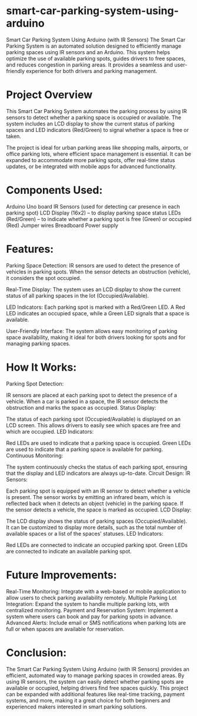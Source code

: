 # smart-car-parking-system-using-arduino
Smart Car Parking System Using Arduino (with IR Sensors)
The Smart Car Parking System is an automated solution designed to efficiently manage parking spaces using IR sensors and an Arduino. This system helps optimize the use of available parking spots, guides drivers to free spaces, and reduces congestion in parking areas. It provides a seamless and user-friendly experience for both drivers and parking management.

# Project Overview
This Smart Car Parking System automates the parking process by using IR sensors to detect whether a parking space is occupied or available. The system includes an LCD display to show the current status of parking spaces and LED indicators (Red/Green) to signal whether a space is free or taken.

The project is ideal for urban parking areas like shopping malls, airports, or office parking lots, where efficient space management is essential. It can be expanded to accommodate more parking spots, offer real-time status updates, or be integrated with mobile apps for advanced functionality.

# Components Used:
Arduino Uno board
IR Sensors (used for detecting car presence in each parking spot)
LCD Display (16x2) – to display parking space status
LEDs (Red/Green) – to indicate whether a parking spot is free (Green) or occupied (Red)
Jumper wires
Breadboard
Power supply

# Features:
Parking Space Detection: IR sensors are used to detect the presence of vehicles in parking spots. When the sensor detects an obstruction (vehicle), it considers the spot occupied.

Real-Time Display: The system uses an LCD display to show the current status of all parking spaces in the lot (Occupied/Available).

LED Indicators: Each parking spot is marked with a Red/Green LED. A Red LED indicates an occupied space, while a Green LED signals that a space is available.

User-Friendly Interface: The system allows easy monitoring of parking space availability, making it ideal for both drivers looking for spots and for managing parking spaces.

# How It Works:
Parking Spot Detection:

IR sensors are placed at each parking spot to detect the presence of a vehicle. When a car is parked in a space, the IR sensor detects the obstruction and marks the space as occupied.
Status Display:

The status of each parking spot (Occupied/Available) is displayed on an LCD screen. This allows drivers to easily see which spaces are free and which are occupied.
LED Indicators:

Red LEDs are used to indicate that a parking space is occupied.
Green LEDs are used to indicate that a parking space is available for parking.
Continuous Monitoring:

The system continuously checks the status of each parking spot, ensuring that the display and LED indicators are always up-to-date.
Circuit Design:
IR Sensors:

Each parking spot is equipped with an IR sensor to detect whether a vehicle is present. The sensor works by emitting an infrared beam, which is reflected back when it detects an object (vehicle) in the parking space.
If the sensor detects a vehicle, the space is marked as occupied.
LCD Display:

The LCD display shows the status of parking spaces (Occupied/Available). It can be customized to display more details, such as the total number of available spaces or a list of the spaces' statuses.
LED Indicators:

Red LEDs are connected to indicate an occupied parking spot.
Green LEDs are connected to indicate an available parking spot.

# Future Improvements:
Real-Time Monitoring: Integrate with a web-based or mobile application to allow users to check parking availability remotely.
Multiple Parking Lot Integration: Expand the system to handle multiple parking lots, with centralized monitoring.
Payment and Reservation System: Implement a system where users can book and pay for parking spots in advance.
Advanced Alerts: Include email or SMS notifications when parking lots are full or when spaces are available for reservation.
# Conclusion:
The Smart Car Parking System Using Arduino (with IR Sensors) provides an efficient, automated way to manage parking spaces in crowded areas. By using IR sensors, the system can easily detect whether parking spots are available or occupied, helping drivers find free spaces quickly. This project can be expanded with additional features like real-time tracking, payment systems, and more, making it a great choice for both beginners and experienced makers interested in smart parking solutions.

